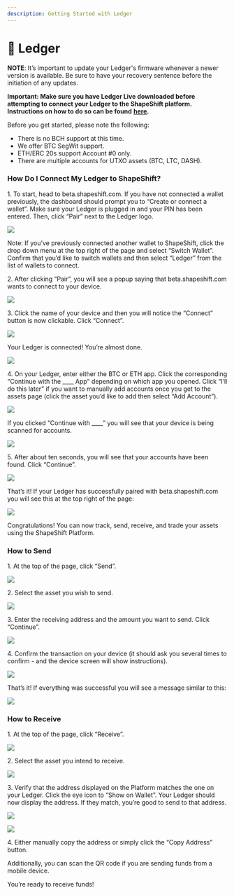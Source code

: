 ```yaml
---
description: Getting Started with Ledger
---
```


# 📖 Ledger

**NOTE**: It’s important to update your Ledger's firmware whenever a newer version is available. Be sure to have your recovery sentence before the initiation of any updates.

**Important: Make sure you have Ledger Live downloaded before attempting to connect your Ledger to the ShapeShift platform. Instructions on how to do so can be found** [**here**](https://www.ledger.com/ledger-live/download)**.**

Before you get started, please note the following:

* There is no BCH support at this time.
* We offer BTC SegWit support.
* ETH/ERC 20s support Account #0 only.
* There are multiple accounts for UTXO assets (BTC, LTC, DASH).

### **How Do I Connect My Ledger to ShapeShift?**

1\. To start, head to beta.shapeshift.com. If you have not connected a wallet previously, the dashboard should prompt you to “Create or connect a wallet”. Make sure your Ledger is plugged in and your PIN has been entered. Then, click “Pair” next to the Ledger logo.

![](https://shapeshift.zendesk.com/hc/article\_attachments/360006716600/Screen\_Shot\_2019-11-25\_at\_1.07.04\_PM.png)

Note: If you’ve previously connected another wallet to ShapeShift, click the drop down menu at the top right of the page and select “Switch Wallet”. Confirm that you’d like to switch wallets and then select “Ledger” from the list of wallets to connect.

2\. After clicking “Pair”, you will see a popup saying that beta.shapeshift.com wants to connect to your device.

![](https://shapeshift.zendesk.com/hc/article\_attachments/360006726319/Screen\_Shot\_2019-11-25\_at\_1.07.50\_PM.png)

3\. Click the name of your device and then you will notice the “Connect” button is now clickable. Click “Connect”.

![](https://shapeshift.zendesk.com/hc/article\_attachments/360006716640/Screen\_Shot\_2019-11-25\_at\_1.08.40\_PM.png)

Your Ledger is connected! You’re almost done.

![](https://shapeshift.zendesk.com/hc/article\_attachments/360006716680/Screen\_Shot\_2019-11-25\_at\_1.09.30\_PM.png)

4\. On your Ledger, enter either the BTC or ETH app. Click the corresponding “Continue with the \_\_\_\_ App" depending on which app you opened. Click “I’ll do this later” if you want to manually add accounts once you get to the assets page (click the asset you’d like to add then select “Add Account”).

![](https://shapeshift.zendesk.com/hc/article\_attachments/360006726339/Screen\_Shot\_2019-11-25\_at\_1.11.28\_PM.png)

If you clicked “Continue with \_\_\_\_” you will see that your device is being scanned for accounts.

![](https://shapeshift.zendesk.com/hc/article\_attachments/360006726379/Screen\_Shot\_2019-11-25\_at\_1.12.29\_PM.png)

5\. After about ten seconds, you will see that your accounts have been found. Click “Continue”.

![](https://shapeshift.zendesk.com/hc/article\_attachments/360006716720/Screen\_Shot\_2019-11-25\_at\_1.13.21\_PM.png)

That’s it! If your Ledger has successfully paired with beta.shapeshift.com you will see this at the top right of the page:

![](https://shapeshift.zendesk.com/hc/article\_attachments/360006726399/Screen\_Shot\_2019-11-25\_at\_1.16.12\_PM.png)

Congratulations! You can now track, send, receive, and trade your assets using the ShapeShift Platform.

### **How to Send**

1\. At the top of the page, click “Send”.

![](https://shapeshift.zendesk.com/hc/article\_attachments/360006726419/Screen\_Shot\_2019-11-25\_at\_1.17.10\_PM.png)

2\. Select the asset you wish to send.

![](https://shapeshift.zendesk.com/hc/article\_attachments/360006726439/Screen\_Shot\_2019-11-25\_at\_1.18.11\_PM.png)

3\. Enter the receiving address and the amount you want to send. Click “Continue”.

![](https://shapeshift.zendesk.com/hc/article\_attachments/360006726459/Screen\_Shot\_2019-11-25\_at\_1.19.24\_PM.png)

4\. Confirm the transaction on your device (it should ask you several times to confirm - and the device screen will show instructions).

![](https://shapeshift.zendesk.com/hc/article\_attachments/360006726479/Screen\_Shot\_2019-11-25\_at\_1.20.04\_PM.png)

That’s it! If everything was successful you will see a message similar to this:

![](https://shapeshift.zendesk.com/hc/article\_attachments/360006716740/Screen\_Shot\_2019-11-25\_at\_1.21.02\_PM.png)

### **How to Receive**

1\. At the top of the page, click “Receive”.

![](https://shapeshift.zendesk.com/hc/article\_attachments/360006716800/Screen\_Shot\_2019-11-25\_at\_1.22.59\_PM.png)

2\. Select the asset you intend to receive.

![](https://shapeshift.zendesk.com/hc/article\_attachments/360006716820/Screen\_Shot\_2019-11-25\_at\_1.24.25\_PM.png)

3\. Verify that the address displayed on the Platform matches the one on your Ledger. Click the eye icon to “Show on Wallet”. Your Ledger should now display the address. If they match, you’re good to send to that address.

![](https://shapeshift.zendesk.com/hc/article\_attachments/360006716840/Screen\_Shot\_2019-11-25\_at\_1.25.07\_PM.png)

![](https://shapeshift.zendesk.com/hc/article\_attachments/360006716880/Screen\_Shot\_2019-11-25\_at\_1.25.37\_PM.png)

4\. Either manually copy the address or simply click the “Copy Address” button.

Additionally, you can scan the QR code if you are sending funds from a mobile device.

You’re ready to receive funds!
